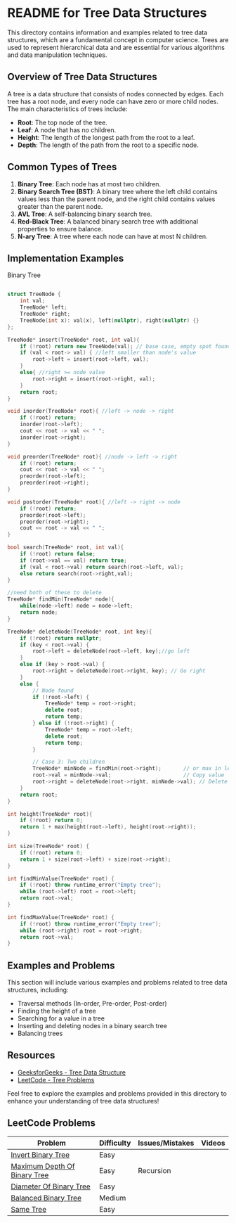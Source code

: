 # README for Tree Data Structures

This directory contains information and examples related to tree data structures, which are a fundamental concept in computer science. Trees are used to represent hierarchical data and are essential for various algorithms and data manipulation techniques.

## Overview of Tree Data Structures

A tree is a data structure that consists of nodes connected by edges. Each tree has a root node, and every node can have zero or more child nodes. The main characteristics of trees include:

- **Root**: The top node of the tree.
- **Leaf**: A node that has no children.
- **Height**: The length of the longest path from the root to a leaf.
- **Depth**: The length of the path from the root to a specific node.

## Common Types of Trees

1. **Binary Tree**: Each node has at most two children.
2. **Binary Search Tree (BST)**: A binary tree where the left child contains values less than the parent node, and the right child contains values greater than the parent node.
3. **AVL Tree**: A self-balancing binary search tree.
4. **Red-Black Tree**: A balanced binary search tree with additional properties to ensure balance.
5. **N-ary Tree**: A tree where each node can have at most N children.

## Implementation Examples

Binary Tree
```cpp

struct TreeNode {
    int val;
    TreeNode* left;
    TreeNode* right;
    TreeNode(int x): val(x), left(nullptr), right(nullptr) {}
};

TreeNode* insert(TreeNode* root, int val){
    if (!root) return new TreeNode(val); // base case, empty spot found
    if (val < root-> val) { //left smaller than node's value
        root->left = insert(root->left, val);
    }
    else{ //right >= node value
        root->right = insert(root->right, val);
    }
    return root;
}

void inorder(TreeNode* root){ //left -> node -> right
    if (!root) return;
    inorder(root->left);
    cout << root -> val << " ";
    inorder(root->right);
}

void preorder(TreeNode* root){ //node -> left -> right
    if (!root) return;
    cout << root -> val << " ";
    preorder(root->left);
    preorder(root->right);
}

void postorder(TreeNode* root){ //left -> right -> node
    if (!root) return;
    preorder(root->left);
    preorder(root->right);
    cout << root -> val << " ";
}

bool search(TreeNode* root, int val){
    if (!root) return false;
    if (root->val == val) return true;
    if (val < root->val) return search(root->left, val);
    else return search(root->right,val);
}

//need both of these to delete
TreeNode* findMin(TreeNode* node){
    while(node->left) node = node->left;
    return node;
}

TreeNode* deleteNode(TreeNode* root, int key){
    if (!root) return nullptr;
    if (key < root->val) {
        root->left = deleteNode(root->left, key);//go left
    }
    else if (key > root->val) {
        root->right = deleteNode(root->right, key); // Go right
    } 
    else {
        // Node found
        if (!root->left) {
            TreeNode* temp = root->right;
            delete root;
            return temp;
        } else if (!root->right) {
            TreeNode* temp = root->left;
            delete root;
            return temp;
        }

        // Case 3: Two children
        TreeNode* minNode = findMin(root->right);       // or max in left
        root->val = minNode->val;                       // Copy value
        root->right = deleteNode(root->right, minNode->val); // Delete duplicate
    }
    return root;
}

int height(TreeNode* root){
    if (!root) return 0;
    return 1 + max(height(root->left), height(root->right));
}

int size(TreeNode* root) {
    if (!root) return 0;
    return 1 + size(root->left) + size(root->right);
}

int findMinValue(TreeNode* root) {
    if (!root) throw runtime_error("Empty tree");
    while (root->left) root = root->left;
    return root->val;
}

int findMaxValue(TreeNode* root) {
    if (!root) throw runtime_error("Empty tree");
    while (root->right) root = root->right;
    return root->val;
}
```
## Examples and Problems

This section will include various examples and problems related to tree data structures, including:

- Traversal methods (In-order, Pre-order, Post-order)
- Finding the height of a tree
- Searching for a value in a tree
- Inserting and deleting nodes in a binary search tree
- Balancing trees

## Resources

- [GeeksforGeeks - Tree Data Structure](https://www.geeksforgeeks.org/data-structures/tree/)
- [LeetCode - Tree Problems](https://leetcode.com/tag/tree/)

Feel free to explore the examples and problems provided in this directory to enhance your understanding of tree data structures!

## LeetCode Problems

| Problem | Difficulty | Issues/Mistakes | Videos |
|---------|------------|-----------------|--------|
| [Invert Binary Tree](https://leetcode.com/problems/invert-binary-tree/description/) | Easy | | |
| [Maximum Depth Of Binary Tree](https://leetcode.com/problems/maximum-depth-of-binary-tree/description/) | Easy | Recursion | |
| [Diameter Of Binary Tree](https://leetcode.com/problems/diameter-of-binary-tree/description/) | Easy | | |
| [Balanced Binary Tree](https://leetcode.com/problems/balanced-binary-tree/description/) | Medium | | |
| [Same Tree](https://leetcode.com/problems/same-tree/) | Easy | | |